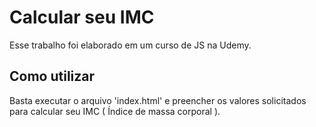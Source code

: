 # Calcular seu IMC
Esse trabalho foi elaborado em um curso de JS na Udemy.


## Como utilizar
Basta executar o arquivo 'index.html' e preencher os valores solicitados para calcular seu IMC ( Índice de massa corporal ).
